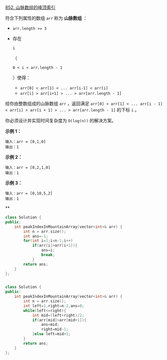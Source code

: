 [852. 山脉数组的峰顶索引](https://leetcode.cn/problems/peak-index-in-a-mountain-array/)



符合下列属性的数组 `arr` 称为 **山脉数组** ：

- `arr.length >= 3`

- 存在

   

  ```
  i
  ```

  （

  ```
  0 < i < arr.length - 1
  ```

  ）使得：

  - `arr[0] < arr[1] < ... arr[i-1] < arr[i] `
  - `arr[i] > arr[i+1] > ... > arr[arr.length - 1]`

给你由整数组成的山脉数组 `arr` ，返回满足 `arr[0] < arr[1] < ... arr[i - 1] < arr[i] > arr[i + 1] > ... > arr[arr.length - 1]` 的下标 `i` 。

你必须设计并实现时间复杂度为 `O(log(n))` 的解决方案。

 

**示例 1：**

```
输入：arr = [0,1,0]
输出：1
```

**示例 2：**

```
输入：arr = [0,2,1,0]
输出：1
```

**示例 3：**

```
输入：arr = [0,10,5,2]
输出：1
```



**

```cpp
class Solution {
public:
    int peakIndexInMountainArray(vector<int>& arr) {
        int n = arr.size();
        int ans=-1;
        for(int i=1;i<n-1;i++)
            if(arr[i]>arr[i+1]){
                ans=i;
                break;
            }
        return ans;
    }
};


class Solution {
public:
    int peakIndexInMountainArray(vector<int>& arr) {
        int n = arr.size();
        int left=1,right=n-2,ans=0;
        while(left<=right){
            int mid=(left+right)/2;
            if(arr[mid]>arr[mid+1]){
                ans=mid;
                right=mid-1;
            }else left=mid+1;
        }
        return ans;
    }
};


```

